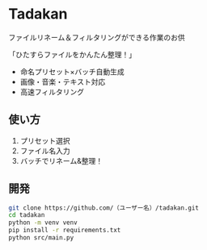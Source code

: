 # Tadakan
ファイルリネーム＆フィルタリングができる作業のお供


「ひたすらファイルをかんたん整理！」
- 命名プリセット×バッチ自動生成
- 画像・音楽・テキスト対応
- 高速フィルタリング

## 使い方
1. プリセット選択
2. ファイル名入力
3. バッチでリネーム&整理！

## 開発
```sh
git clone https://github.com/（ユーザー名）/tadakan.git
cd tadakan
python -m venv venv
pip install -r requirements.txt
python src/main.py